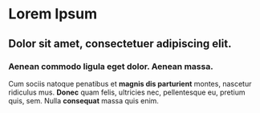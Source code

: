 ﻿# Lorem Ipsum
## Dolor sit amet, consectetuer adipiscing elit.
### Aenean commodo ligula eget dolor. Aenean massa.

Cum sociis natoque penatibus et __magnis dis parturient__ montes, nascetur ridiculus mus. __Donec__ quam felis, ultricies nec, pellentesque eu, pretium quis, sem. Nulla __consequat__ massa quis enim.